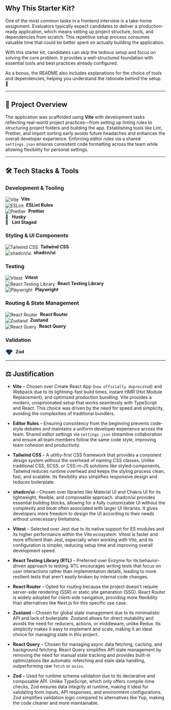 ## Why This Starter Kit?

One of the most common tasks in a frontend interview is a take-home assignment. Evaluators typically expect candidates to deliver a production-ready application, which means setting up project structure, tools, and dependencies from scratch. This repetitive setup process consumes valuable time that could be better spent on actually building the application.

With this starter kit, candidates can skip the tedious setup and focus on solving the core problem. It provides a well-structured foundation with essential tools and best practices already configured.

As a bonus, the README also includes explanations for the choice of tools and dependencies, helping you understand the rationale behind the setup. 🚀

---

## 🚁 Project Overview

The application was scaffolded using **Vite** with development tasks reflecting real-world project practices—from setting up linting rules to structuring project folders and building the app. Establishing tools like Lint, Prettier, and import sorting early avoids future headaches and enhances the overall developer experience. Enforcing editor rules via a shared `settings.json` ensures consistent code formatting across the team while allowing flexibility for personal settings.

---

## 🛠 Tech Stacks & Tools

### Development & Tooling

<span><img src="https://vitejs.dev/logo.svg" alt="Vite" width="24" height="24" style="vertical-align:middle; margin-right: 4px;"> **Vite**</span>  
<span><img src="https://upload.wikimedia.org/wikipedia/commons/thumb/e/e3/ESLint_logo.svg/324px-ESLint_logo.svg.png" alt="ESLint" width="26" height="24" style="vertical-align:middle; margin-right: 4px;"> **ESLint Rules**</span>  
<span><img src="https://prettier.io/icon.png" alt="Prettier" width="24" height="24" style="vertical-align:middle; margin-right: 4px;"> **Prettier**</span>  
<span>🔄 &nbsp; **Husky**</span>  
<span>💩 &nbsp; **Lint Staged**</span>

### Styling & UI Components

<span><img src="https://tailwindcss.com/_next/static/media/tailwindcss-mark.d52e9897.svg" alt="Tailwind CSS" width="24" height="24" style="vertical-align:middle; margin-right: 4px;"> **Tailwind CSS**</span>  
<span><img src="https://avatars.githubusercontent.com/u/139895814?s=48&v=4" alt="shadcn/ui" width="24" height="24" style="vertical-align:middle; margin-right: 4px;"> **shadcn/ui**</span>

### Testing

<span><img src="https://vitest.dev/logo.svg" alt="Vitest" width="24" height="24" style="vertical-align:middle; margin-right: 4px;"> **Vitest**</span>  
<span><img src="https://testing-library.com/img/octopus-64x64.png" alt="React Testing Library" width="24" height="24" style="vertical-align:middle; margin-right: 4px;"> **React Testing Library**</span>  
<span><img src="https://playwright.dev/img/playwright-logo.svg" alt="Playwright" width="24" height="24" style="vertical-align:middle; margin-right: 4px;"> **Playwright**</span>

### Routing & State Management

<span><img src="https://reactrouter.com/_brand/React%20Router%20Brand%20Assets/React%20Router%20Logo/Light.svg" alt="React Router" width="24" height="24" style="vertical-align:middle; margin-right: 4px;"> **React Router**</span>  
<span><img src="https://user-images.githubusercontent.com/958486/218346783-72be5ae3-b953-4dd7-b239-788a882fdad6.svg" alt="Zustand" width="24" height="24" style="vertical-align:middle; margin-right: 4px;"> **Zustand**</span>  
<span><img src="https://miro.medium.com/v2/resize:fit:720/format:webp/1*elhu-42TzQEdsFjKDbQhhA.png" alt="React Query" width="24" height="24" style="vertical-align:middle; margin-right: 4px;"> **React Query**</span>

### Validation

<span><img src="https://raw.githubusercontent.com/colinhacks/zod/main/logo.svg" alt="Zod" width="24" height="24" style="vertical-align:middle; margin-right: 4px;"> **Zod**</span>

---

## ⚖️ Justification

- **Vite** – Chosen over Create React App (`now officially deprecated`) and Webpack due to its lightning-fast build times, instant HMR (Hot Module Replacement), and optimized production bundling. Vite provides a modern, unopinionated setup that works seamlessly with TypeScript and React. This choice was driven by the need for speed and simplicity, avoiding the complexities of traditional bundlers.
- **Editor Rules** – Ensuring consistency from the beginning prevents code-style debates and maintains a uniform developer experience across the team. Shared editor settings via `settings.json` streamline collaboration and ensure all team members follow the same code style, improving team cohesion and productivity.

- **Tailwind CSS** – A utility-first CSS framework that provides a consistent design system without the overhead of naming CSS classes. Unlike traditional CSS, SCSS, or CSS-in-JS solutions like styled-components, Tailwind reduces runtime overhead and keeps the styling process clean, fast, and scalable. Its flexibility also simplifies responsive design and reduces boilerplate.

- **shadcn/ui** – Chosen over libraries like Material UI and Chakra UI for its lightweight, flexible, and composable approach. shadcn/ui provides essential building blocks, allowing for a fully customizable UI without the complexity and bloat often associated with larger UI libraries. It gives developers more freedom to design the UI according to their needs without unnecessary limitations.

- **Vitest** – Selected over Jest due to its native support for ES modules and its higher performance within the Vite ecosystem. Vitest is faster and more efficient than Jest, especially when working with Vite, and its configuration is simpler, reducing setup time and improving overall development speed.

- **React Testing Library (RTL)** – Preferred over Enzyme for its behavior-driven approach to testing. RTL encourages writing tests that focus on user interactions rather than implementation details, leading to more resilient tests that aren't easily broken by internal code changes.

- **React Router** – Opted for routing because the project doesn't require server-side rendering (SSR) or static site generation (SSG). React Router is widely adopted for client-side navigation, providing more flexibility than alternatives like Next.js for this specific use case.

- **Zustand** – Chosen for global state management due to its minimalistic API and lack of boilerplate. Zustand allows for direct mutability and avoids the need for reducers, actions, or middleware, unlike Redux. Its simplicity makes it easy to implement and scale, making it an ideal choice for managing state in this project.

- **React Query** – Chosen for managing async data fetching, caching, and background fetching. React Query simplifies API state management by removing the need for manual state tracking and provides built-in optimizations like automatic refetching and stale data handling, outperforming raw `fetch` or `axios`.

- **Zod** – Used for runtime schema validation due to its declarative and composable API. Unlike TypeScript, which only offers compile-time checks, Zod ensures data integrity at runtime, making it ideal for validating form inputs, API responses, and environment configurations. Zod simplifies validation logic compared to alternatives like Yup, making the code cleaner and more maintainable.
